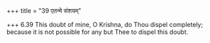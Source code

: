 +++
title = "39 एतन्मे संशयम्"

+++
6.39 This doubt of mine, O Krishna, do Thou dispel completely; because
it is not possible for any but Thee to dispel this doubt.
